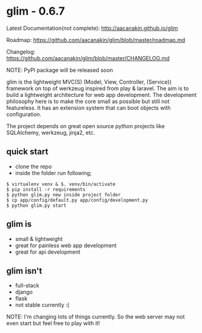 glim - 0.6.7
=============
Latest Documentation(not complete): http://aacanakin.github.io/glim

Roadmap: https://github.com/aacanakin/glim/blob/master/roadmap.md

Changelog: https://github.com/aacanakin/glim/blob/master/CHANGELOG.md

NOTE: PyPI package will be released soon

glim is the lightweight MVC(S) (Model, View, Controller, (Service)) framework on top of werkzeug inspired from play & laravel. The aim is to build a lightweight architecture for web app development. The development philosophy here is to make the core small as possible but still not featureless. It has an extension system that can boot objects with configuration.

The project depends on great open source python projects like SQLAlchemy, werkzeug, jinja2, etc.

quick start
-----------
- clone the repo
- inside the folder run following;
```
$ virtualenv venv & $. venv/bin/activate
$ pip install -r requirements
$ python glim.py new inside project folder
$ cp app/config/default.py app/config/development.py
$ python glim.py start
```

glim is
-------
- small & lightweight
- great for painless web app development
- great for api development

glim isn't
----------
- full-stack
- django
- flask
- not stable currently :(

NOTE: I'm changing lots of things currently. So the web server may not even start but feel free to play with it!
